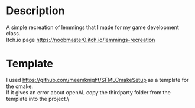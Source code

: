 # Description
A simple recreation of lemmings that I made for my game development class.\
Itch.io page https://noobmaster0.itch.io/lemmings-recreation

# Template
I used https://github.com/meemknight/SFMLCmakeSetup as a template for the cmake.\
If it gives an error about openAL copy the thirdparty folder from the template into the project.\
